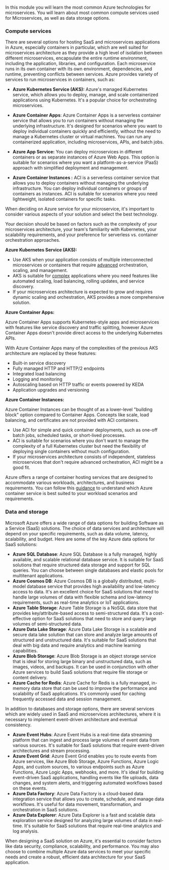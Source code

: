 In this module you will learn the most common Azure technologies for microservices. You will learn about most common compute services used for Microservices, as well as data storage options.

### Compute services

There are several options for hosting SaaS and microservices applications in Azure, especially containers in particular, which are well suited for microservices architecture as they provide a high level of isolation between different microservices, encapsulate the entire runtime environment, including the application, libraries, and configuration.  Each microservice runs in its own container with its own environment, dependencies, and runtime, preventing conflicts between services. Azure provides variety of services to run microservices in containers, such as:

- **Azure Kubernetes Service (AKS):** Azure's managed Kubernetes service, which allows you to deploy, manage, and scale containerized applications using Kubernetes. It's a popular choice for orchestrating microservices.

- **Azure Container Apps**: Azure Container Apps is a serverless container service that allows you to run containers without managing the underlying infrastructure. It's designed for scenarios where you want to deploy individual containers quickly and efficiently, without the need to manage a Kubernetes cluster or virtual machines. You can run any containerized application, including microservices, APIs, and batch jobs. 

- **Azure App Service:** You can deploy microservices in different containers or as separate instances of Azure Web Apps. This option is suitable for scenarios where you want a platform-as-a-service (PaaS) approach with simplified deployment and management.

- **Azure Container Instances :** ACI is a serverless container service that allows you to deploy containers without managing the underlying infrastructure. You can deploy individual containers or groups of containers as instances. ACI is suitable for scenarios where you need lightweight, isolated containers for specific tasks.

  

When deciding on Azure service for your microservice, it's important to consider various aspects of your solution and select the best technology. 

Your decision should be based on factors such as the complexity of your microservices architecture, your team's familiarity with Kubernetes, your scalability requirements, and your preference for serverless vs. container orchestration approaches. 



**Azure Kubernetes Service (AKS):**

- Use AKS when your application consists of multiple interconnected microservices or containers that require <u>advanced</u> orchestration, scaling, and management.
- AKS is suitable for <u>complex</u> applications where you need features like automated scaling, load balancing, rolling updates, and service discovery.
- If your microservices architecture is expected to grow and requires dynamic scaling and orchestration, AKS provides a more comprehensive solution.

**Azure Container Apps:**

Azure Container Apps supports Kubernetes-style apps and microservices with features like service discovery and traffic splitting, however Azure Container Apps doesn't provide direct access to the underlying Kubernetes APIs.

With Azure Container Apps many of the complexities of the previous AKS architecture are replaced by these features:

- Built-in service discovery
- Fully managed HTTP and HTTP/2 endpoints
- Integrated load balancing
- Logging and monitoring
- Autoscaling based on HTTP traffic or events powered by KEDA
- Application upgrades and versioning 

**Azure Container Instances:**

Azure Container Instances can be thought of as a lower-level "building block" option compared to Container Apps. Concepts like scale, load balancing, and certificates are not provided with ACI containers. 

- Use ACI for simple and quick container deployments, such as one-off batch jobs, scheduled tasks, or short-lived processes.
- ACI is suitable for scenarios where you don't want to manage the complexity of a full Kubernetes cluster but need the flexibility of deploying single containers without much configuration.
- If your microservices architecture consists of independent, stateless microservices that don't require advanced orchestration, ACI might be a good fit.

Azure offers a range of container hosting services that are designed to accommodate various workloads, architectures, and business requirements.  You can follow this [guidance](https://learn.microsoft.com/azure/architecture/guide/choose-azure-container-service) to understand which Azure container service is best suited to your workload scenarios and requirements.

### Data and storage

Microsoft Azure offers a wide range of data options for building Software as a Service (SaaS) solutions. The choice of data services and architecture will depend on your specific requirements, such as data volume, latency, scalability, and budget. Here are some of the key Azure data options for SaaS solutions:

- **Azure SQL Database**: Azure SQL Database is a fully managed, highly available, and scalable relational database service. It is suitable for SaaS solutions that require structured data storage and support for SQL queries. You can choose between single databases and elastic pools for multitenant applications.
- **Azure Cosmos DB**: Azure Cosmos DB is a globally distributed, multi-model database service that provides high availability and low-latency access to data. It's an excellent choice for SaaS solutions that need to handle large volumes of data with flexible schema and low-latency requirements, such as real-time analytics or IoT applications.
- **Azure Table Storage**: Azure Table Storage is a NoSQL data store that provides key/attribute-based access to semi-structured data. It's a cost-effective option for SaaS solutions that need to store and query large volumes of semi-structured data.
- **Azure Data Lake Storage**: Azure Data Lake Storage is a scalable and secure data lake solution that can store and analyze large amounts of structured and unstructured data. It's suitable for SaaS solutions that deal with big data and require analytics and machine learning capabilities.
- **Azure Blob Storage**: Azure Blob Storage is an object storage service that is ideal for storing large binary and unstructured data, such as images, videos, and backups. It can be used in conjunction with other Azure services to build SaaS solutions that require file storage or content delivery.
- **Azure Cache for Redis**: Azure Cache for Redis is a fully managed, in-memory data store that can be used to improve the performance and scalability of SaaS applications. It's commonly used for caching frequently accessed data and session management.



In addition to databases and storage options, there are several services which are widely used in SaaS and microservices architectures, where it is necessary to implement event-driven architecture and eventual consistency. 

- **Azure Event Hubs**: Azure Event Hubs is a real-time data streaming platform that can ingest and process large volumes of event data from various sources. It's suitable for SaaS solutions that require event-driven architectures and stream processing.
- **Azure Event Grid**: Azure Event Grid enables you to route events from Azure services, like Azure Blob Storage, Azure Functions, Azure Logic Apps, and custom sources, to various endpoints such as Azure Functions, Azure Logic Apps, webhooks, and more. It's ideal for building event-driven SaaS applications, handling events like file uploads, data changes, and system alerts, and triggering automated workflows based on these events.
- **Azure Data Factory**: Azure Data Factory is a cloud-based data integration service that allows you to create, schedule, and manage data workflows. It's useful for data movement, transformation, and orchestration in SaaS solutions.
- **Azure Data Explorer**: Azure Data Explorer is a fast and scalable data exploration service designed for analyzing large volumes of data in real-time. It's suitable for SaaS solutions that require real-time analytics and log analysis.



When designing a SaaS solution on Azure, it's essential to consider factors like data security, compliance, scalability, and performance. You may also choose to combine multiple Azure data services to meet your specific needs and create a robust, efficient data architecture for your SaaS application.